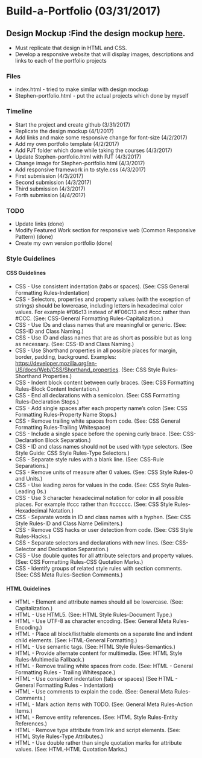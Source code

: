 # Build-a-Portfolio (03/31/2017)

## Design Mockup :Find the design mockup <a href="https://storage.googleapis.com/supplemental_media/udacityu/2655898586/design-mockup-portfolio.pdf" target="_blank">here</a>.

* Must replicate that design in HTML and CSS.
* Develop a responsive website that will display images, descriptions and links to each of the portfolio projects

### Files
* index.html - tried to make similar with design mockup
* Stephen-portfolio.html - put the actual projects which done by myself

### Timeline
* Start the project and create github (3/31/2017)
* Replicate the design mockup (4/1/2017)
* Add links and make some responsive change for font-size (4/2/2017)
* Add my own portfolio template (4/2/2017)
* Add PJT folder which done while taking the courses (4/3/2017)
* Update Stephen-portfolio.html with PJT (4/3/2017)
* Change image for Stephen-portfolio.html (4/3/2017)
* Add responsive framework in to style.css (4/3/2017)
* First submission (4/3/2017)
* Second submission (4/3/2017)
* Third submission (4/3/2017)
* Forth submission (4/4/2017)

### TODO
* Update links (done)
* Modify Featured Work section for responsive web (Common Responsive Pattern) (done)
* Create my own version portfolio (done)


### Style Guidelines
#### CSS Guidelines
* CSS - Use consistent indentation (tabs or spaces). (See: CSS General Formatting Rules-Indentation)
* CSS - Selectors, properties and property values (with the exception of strings) should be lowercase, including letters in hexadecimal color values. For example #f06c13 instead of #F06C13 and #ccc rather than #CCC. (See: CSS-General Formatting Rules-Capitalization.)
* CSS - Use IDs and class names that are meaningful or generic. (See: CSS-ID and Class Naming.)
* CSS - Use ID and class names that are as short as possible but as long as necessary. (See: CSS-ID and Class Naming.)
* CSS - Use Shorthand properties in all possible places for margin, border, padding, background. Examples: https://developer.mozilla.org/en-US/docs/Web/CSS/Shorthand_properties. (See: CSS Style Rules-Shorthand Properties.)
* CSS - Indent block content between curly braces. (See: CSS Formatting Rules-Block Content Indentation.)
* CSS - End all declarations with a semicolon. (See: CSS Formatting Rules-Declaration Stops.)
* CSS - Add single spaces after each property name’s colon (See: CSS Formatting Rules-Property Name Stops.)
* CSS - Remove trailing white spaces from code. (See: CSS General Formatting Rules-Trailing Whitespace)
* CSS - Include a single space before the opening curly brace. (See: CSS-Declaration Block Separation.)
* CSS - ID and class names should not be used with type selectors. (See Style Guide: CSS Style Rules-Type Selectors.)
* CSS - Separate style rules with a blank line. (See: CSS-Rule Separations.)
* CSS - Remove units of measure after 0 values. (See: CSS Style Rules-0 and Units.)
* CSS - Use leading zeros for values in the code. (See: CSS Style Rules-Leading 0s.)
* CSS - Use 3 character hexadecimal notation for color in all possible places. For example #ccc rather than #cccccc. (See: CSS Style Rules-Hexadecimal Notation.)
* CSS - Separate words in ID and class names with a hyphen. (See: CSS Style Rules-ID and Class Name Delimiters.)
* CSS - Remove CSS hacks or user detection from code. (See: CSS Style Rules-Hacks.)
* CSS - Separate selectors and declarations with new lines. (See: CSS-Selector and Declaration Separation.)
* CSS - Use double quotes for all attribute selectors and property values. (See: CSS Formatting Rules-CSS Quotation Marks.)
* CSS - Identify groups of related style rules with section comments. (See: CSS Meta Rules-Section Comments.)
#### HTML Guidelines
* HTML - Element and attribute names should all be lowercase. (See: Capitalization.)
* HTML - Use HTML5. (See: HTML Style Rules-Document Type.)
* HTML - Use UTF-8 as character encoding. (See: General Meta Rules-Encoding.)
* HTML - Place all block/list/table elements on a separate line and indent child elements. (See: HTML-General Formatting.)
* HTML - Use semantic tags. (See: HTML Style Rules-Semantics.)
* HTML - Provide alternate content for multimedia. (See: HTML Style Rules-Multimedia Fallback.)
* HTML - Remove trailing white spaces from code. (See: HTML - General Formatting Rules - Trailing Whitespace.)
* HTML - Use consistent indentation (tabs or spaces) (See HTML - General Formatting Rules - Indentation)
* HTML - Use comments to explain the code. (See: General Meta Rules-Comments.)
* HTML - Mark action items with TODO. (See: General Meta Rules-Action Items.)
* HTML - Remove entity references. (See: HTML Style Rules-Entity References.)
* HTML - Remove type attribute from link and script elements. (See: HTML Style Rules-Type Attributes.)
* HTML - Use double rather than single quotation marks for attribute values. (See: HTML-HTML Quotation Marks.)
